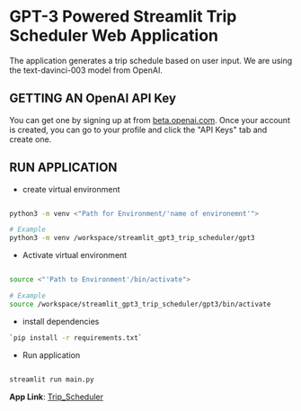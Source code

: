 # GPT-3 Powered Streamlit Trip Scheduler Web Application

The application generates a trip schedule based on user input. We are using the text-davinci-003 model from OpenAI.

## GETTING AN OpenAI API Key

You can get one by signing up at from [beta.openai.com](https://beta.openai.com/). Once your account is created, you can go to your profile and click the "API Keys" tab and create one.

## RUN APPLICATION

- create virtual environment

```bash

python3 -m venv <"Path for Environment/'name of environemnt'">

# Example
python3 -m venv /workspace/streamlit_gpt3_trip_scheduler/gpt3

```

- Activate virtual environment

```bash

source <"'Path to Environment'/bin/activate">

# Example
source /workspace/streamlit_gpt3_trip_scheduler/gpt3/bin/activate

```

- install dependencies

```bash
`pip install -r requirements.txt`

```

- Run application

```bash

streamlit run main.py
```

**App Link**: [Trip_Scheduler](https://ashish-soni08-streamlit-gpt3-trip-scheduler-main-ja4s5q.streamlit.app/)